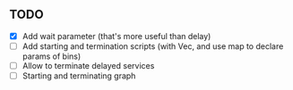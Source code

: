 ## TODO

- [x] Add wait parameter (that's more useful than delay)
- [ ] Add starting and termination scripts (with Vec, and use map to declare params of bins)
- [ ] Allow to terminate delayed services
- [ ] Starting and terminating graph
